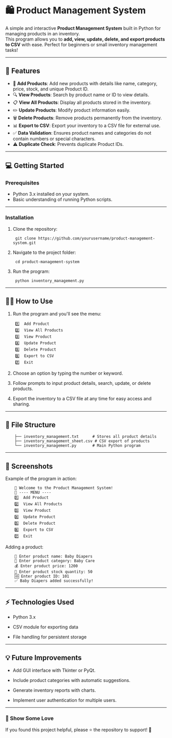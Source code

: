 # 🛍️ Product Management System

A simple and interactive **Product Management System** built in Python for managing products in an inventory.  
This program allows you to **add, view, update, delete, and export products to CSV** with ease. Perfect for beginners or small inventory management tasks!  

------------------------------------------------------------------------

## 🚀 Features

- 📝 **Add Products**: Add new products with details like name, category, price, stock, and unique Product ID.  
- 🔍 **View Products**: Search by product name or ID to view details.  
- 📋 **View All Products**: Display all products stored in the inventory.  
- ✏️ **Update Products**: Modify product information easily.  
- 🗑️ **Delete Products**: Remove products permanently from the inventory.  
- 📊 **Export to CSV**: Export your inventory to a CSV file for external use.  
- ✅ **Data Validation**: Ensures product names and categories do not contain numbers or special characters.  
- ⚠️ **Duplicate Check**: Prevents duplicate Product IDs.

------------------------------------------------------------------------

## 💻 Getting Started

### Prerequisites

- Python 3.x installed on your system.
- Basic understanding of running Python scripts.

------------------------------------------------------------------------

### Installation

1. Clone the repository:

        git clone https://github.com/yourusername/product-management-system.git

2. Navigate to the project folder:

        cd product-management-system

3. Run the program:

        python inventory_management.py

------------------------------------------------------------------------

## 🧑‍💻 How to Use
1. Run the program and you'll see the menu:

        1️⃣  Add Product
        2️⃣  View All Products
        3️⃣  View Product
        4️⃣  Update Product
        5️⃣  Delete Product
        6️⃣  Export to CSV
        7️⃣  Exit

2. Choose an option by typing the number or keyword.
3. Follow prompts to input product details, search, update, or delete products.
4. Export the inventory to a CSV file at any time for easy access and sharing.

------------------------------------------------------------------------

## 📂 File Structure

        ├── inventory_management.txt      # Stores all product details
        ├── inventory_management_sheet.csv # CSV export of products
        └── inventory_management.py       # Main Python program

------------------------------------------------------------------------

## 🎨 Screenshots
Example of the program in action:

        👋 Welcome to the Product Management System!
        📌 ---- MENU ----
        1️⃣  Add Product
        2️⃣  View All Products
        3️⃣  View Product
        4️⃣  Update Product
        5️⃣  Delete Product
        6️⃣  Export to CSV
        7️⃣  Exit

Adding a product:

        🎁 Enter product name: Baby Diapers
        💼 Enter product category: Baby Care
        💰 Enter product price: 1200
        🎁 Enter product stock quantity: 50
        🆔 Enter product ID: 101
        ✅ Baby Diapers added successfully!

------------------------------------------------------------------------

## ⚡ Technologies Used

- Python 3.x

- CSV module for exporting data

- File handling for persistent storage

------------------------------------------------------------------------

## 💡 Future Improvements

- Add GUI interface with Tkinter or PyQt.

- Include product categories with automatic suggestions.

- Generate inventory reports with charts.

- Implement user authentication for multiple users.

------------------------------------------------------------------------

### 🌟 Show Some Love

If you found this project helpful, please ⭐ the repository to support!
🚀